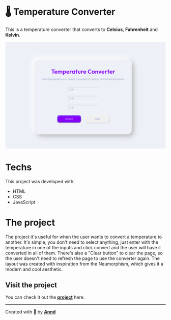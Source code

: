 # 🌡️ Temperature Converter

This is a temperature converter that converts to **Celsius**, **Fahrenheit** and **Kelvin**.

![The project](temp-conv.png)

# Techs

This project was developed with:
* HTML
* CSS
* JavaScript

# The project

The project it's useful for when the user wants to convert a temperature to another. It's simple, you don't need to select anything, just enter with the temperature in one of the inputs and click convert and the user will have it converted in all of them. There's also a "Clear button" to clear the page, so the user doesn't need to refresh the page to use the converter again. 
The layout was created with inspiration from the Neumorphism, which gives it a modern and cool aesthetic.

## Visit the project

You can check it out the [**project**](https://github.com/samhari07/Bharat_Intern_Task1) here.

---
Created with 💜 by [**Annd**](https://github.com/samhari07) 